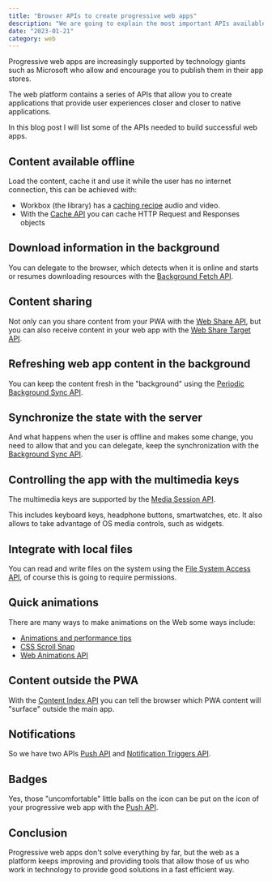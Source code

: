 ```yaml
---
title: "Browser APIs to create progressive web apps"
description: "We are going to explain the most important APIs available to create progressive web apps and publish them in the app stores."
date: "2023-01-21"
category: web
---
```



Progressive web apps are increasingly supported by technology giants such as Microsoft who allow and encourage you to publish them in their app stores.

The web platform contains a series of APIs that allow you to create applications that provide user experiences closer and closer to native applications.

In this blog post I will list some of the APIs needed to build successful web apps.

## Content available offline

Load the content, cache it and use it while the user has no internet connection, this can be achieved with:

- Workbox (the library) has a [caching recipe](https://developer.chrome.com/docs/workbox/serving-cached-audio-and-video/) audio and video.
- With the [Cache API](https://developer.mozilla.org/docs/Web/API/Cache) you can cache HTTP Request and Responses objects

## Download information in the background

You can delegate to the browser, which detects when it is online and starts or resumes downloading resources with the [Background Fetch API](https://developers.google.com/web/updates/2018/12/background-fetch).

## Content sharing

Not only can you share content from your PWA with the [Web Share API](https://web.dev/web-share/), but you can also receive content in your web app with the [Web Share Target API](https://web.dev/web-share-target/).

## Refreshing web app content in the background

You can keep the content fresh in the "background" using the [Periodic Background Sync API](https://web.dev/periodic-background-sync/).

## Synchronize the state with the server

And what happens when the user is offline and makes some change, you need to allow that and you can delegate, keep the synchronization with the [Background Sync API](https://developers.google.com/web/updates/2015/12/background-sync).

## Controlling the app with the multimedia keys

The multimedia keys are supported by the [Media Session API](https://web.dev/media-session/).

This includes keyboard keys, headphone buttons, smartwatches, etc. It also allows to take advantage of OS media controls, such as widgets.

## Integrate with local files

You can read and write files on the system using the [File System Access API](https://web.dev/file-system-access/), of course this is going to require permissions.

## Quick animations

There are many ways to make animations on the Web some ways include:

- [Animations and performance tips](https://developers.google.com/web/fundamentals/design-and-ux/animations/animations-and-performance)
- [CSS Scroll Snap](https://developers.google.com/web/updates/2018/07/css-scroll-snap)
- [Web Animations API](https://developer.mozilla.org/docs/Web/API/Web_Animations_API)

## Content outside the PWA

With the [Content Index API](https://web.dev/content-indexing-api/) you can tell the browser which PWA content will "surface" outside the main app.

## Notifications

So we have two APIs [Push API](https://developers.google.com/web/fundamentals/push-notifications) and [Notification Triggers API](https://web.dev/notification-triggers/).

## Badges

Yes, those "uncomfortable" little balls on the icon can be put on the icon of your progressive web app with the [Push API](https://www.w3.org/TR/push-api/).

## Conclusion

Progressive web apps don't solve everything by far, but the web as a platform keeps improving and providing tools that allow those of us who work in technology to provide good solutions in a fast efficient way.